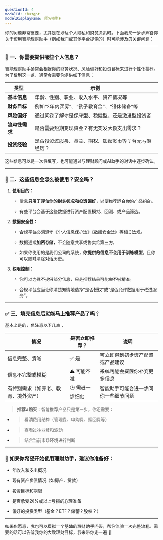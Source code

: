 ```yaml
---
questionId: 4
modelId: Chatgpt
modelDisplayName: 匿名模型F
---
```

你的问题非常重要，尤其是在涉及个人隐私和财务决策时。下面我来一步步解答你关于使用智能理财助手（例如我们或其他平台提供的）时可能涉及的关键问题：

---

### **📝 一、你需要提供哪些个人信息？**

  

智能理财助手通常会根据你的财务状况、风险偏好和投资目标来进行个性化推荐。为了做到这一点，通常会需要你提供如下信息：

|**类型**|**示例**|
|---|---|
|**基本信息**|年龄、性别、职业、收入水平、资产情况等|
|**财务目标**|例如“3年内买房”、“孩子教育金”、“退休储备”等|
|**风险偏好**|通过问卷了解你是保守型、稳健型、还是激进型投资者|
|**流动性需求**|是否需要短期变现资金？有无突发大额支出需求？|
|**投资经验**|是否投资过股票、基金、期权、加密货币等？有无亏损经历？|

这些信息可以是一次性填写，也可能通过与理财顾问或AI助手的对话中逐步确认。

---

### **🔐 二、这些信息会怎么被使用？安全吗？**

1. **使用目的：**
   
    - 信息**只用于评估你的财务状况和投资偏好**，以便推荐适合你的产品组合。
      
    - 有些平台会基于这些数据进行资产配置模拟、回测、或产品筛选。
      
    
2. **数据安全性：**
   
    - 合规平台必须遵守《个人信息保护法》《数据安全法》等相关法规。
      
    - 数据通常**加密存储**，不会随意共享或售卖给第三方。
      
    - 如果你使用的是我们公司的系统，**你提供的信息不会用于训练模型**，且你可以随时清除对话历史。
      
    
3. **权限控制：**
   
    - 你可以选择不提供部分信息，只是推荐结果可能会不够精准。
      
    - 合规平台应当让你清楚知情地选择“是否授权”或“是否允许数据用于改进服务”。
      
    

---

### **✅ 三、填完信息后就能马上推荐产品了吗？**

  

基本上是的，但注意以下几点：

|**情况**|**是否立即推荐？**|**说明**|
|---|---|---|
|信息完整、清晰|✅ 是|可立即得到初步资产配置或产品建议|
|信息不完整或模糊|⚠️ 可能不准|系统可能会提醒你补充更多信息|
|有特别需求（如养老、教育、境外资产）|🕒 需进一步细化|智能助手可能会进一步问你一些细节问题|

> **推荐≠购买**：智能推荐产品只是第一步，你还需要：

- > 看清费用结构（管理费、申购费、赎回费等）
  
- > 查看过往业绩和波动
  
- > 结合当前市场环境进行判断
  

---

### **🎯 如果你希望开始使用理财助手，建议你准备好：**

- 年收入和支出概况
  
- 现有资产负债情况（如房产、贷款）
  
- 投资目标和期限
  
- 是否承受20%或以上亏损的心理准备
  
- 偏好的投资类型（基金？ETF？储蓄？股权？）
  

---

如果你愿意，我也可以模拟一个基础的理财助手问答，帮你体验一次完整流程。需要的话可以告诉我你的大致理财目标，我来带你走一遍 🙂
